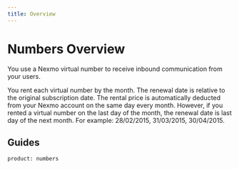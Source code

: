 ```yaml
---
title: Overview
---
```


# Numbers Overview

You use a Nexmo virtual number to receive inbound communication from your users.

You rent each virtual number by the month. The renewal date is relative to the original subscription date. The rental price is automatically deducted from your Nexmo account on the same day every month. However, if you rented a virtual number on the last day of the month, the renewal date is last day of the next month. For example: 28/02/2015, 31/03/2015, 30/04/2015.

## Guides


```concept_list
product: numbers
```
